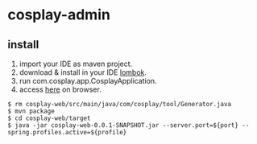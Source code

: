 # cosplay-admin

## install
1. import your IDE as maven project.
2. download & install in your IDE [lombok](https://projectlombok.org/).
3. run com.cosplay.app.CosplayApplication.
4. access [here](http://localhost:8080) on browser.

```
$ rm cosplay-web/src/main/java/com/cosplay/tool/Generator.java
$ mvn package
$ cd cosplay-web/target
$ java -jar cosplay-web-0.0.1-SNAPSHOT.jar --server.port=${port} --spring.profiles.active=${profile}
```

